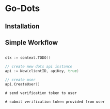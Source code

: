 # Go-Dots

## Installation

## Simple Workflow

```go

ctx := context.TODO()

// create new dots api instance
api := New(clientID, apiKey, true)

// create user
api.CreateUser()

# send verification token to user

# submit verification token provided from user

```